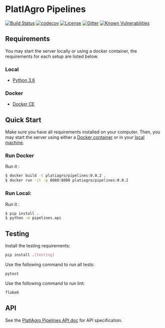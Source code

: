 # PlatIAgro Pipelines

[![Build Status](https://github.com/platiagro/pipelines/workflows/Python%20application/badge.svg)](https://github.com/platiagro/pipelines/actions?query=workflow%3A%22Python+application%22)
[![codecov](https://codecov.io/gh/platiagro/pipelines/branch/master/graph/badge.svg)](https://codecov.io/gh/platiagro/pipelines)
[![License](https://img.shields.io/badge/License-Apache%202.0-blue.svg)](https://opensource.org/licenses/Apache-2.0)
[![Gitter](https://badges.gitter.im/platiagro/community.svg)](https://gitter.im/platiagro/community?utm_source=badge&utm_medium=badge&utm_campaign=pr-badge)
[![Known Vulnerabilities](https://snyk.io/test/github/platiagro/pipelines/badge.svg?targetFile=requirements.txt)](https://snyk.io/test/github/platiagro/pipelines?targetFile=requirements.txt)

## Requirements

You may start the server locally or using a docker container, the requirements for each setup are listed below.

### Local

- [Python 3.6](https://www.python.org/downloads/)

### Docker

- [Docker CE](https://www.docker.com/get-docker)

## Quick Start

Make sure you have all requirements installed on your computer. Then, you may start the server using either a [Docker container](#run-using-docker) or in your [local machine](#run-local).

### Run Docker

Run it :

```bash
$ docker build -t platiagro/pipelines:0.0.2 .
$ docker run -it -p 8080:8080 platiagro/pipelines:0.0.2
```

### Run Local:

Run it :

```bash
$ pip install .
$ python -m pipelines.api
```

## Testing

Install the testing requirements:

```bash
pip install .[testing]
```

Use the following command to run all tests:

```bash
pytest
```

Use the following command to run lint:

```bash
flake8
```

## API

See the [PlatIAgro Pipelines API doc](https://platiagro.github.io/pipelines/) for API specification.
